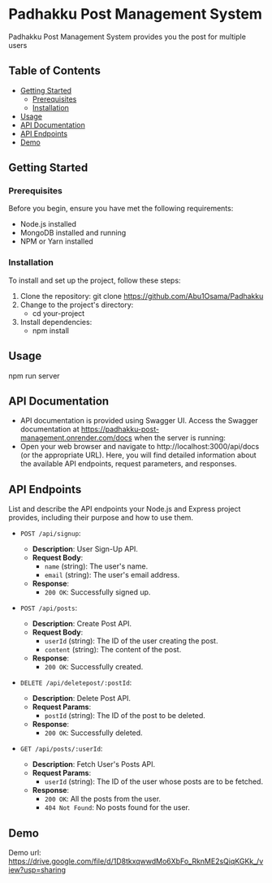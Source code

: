 # Padhakku Post Management System

Padhakku Post Management System provides you the post for multiple users

## Table of Contents
- [Getting Started](#getting-started)
  - [Prerequisites](#prerequisites)
  - [Installation](#installation)
- [Usage](#usage)
- [API Documentation](#api-documentation)
- [API Endpoints](#API-Endpoints)
- [Demo](#Demo)

## Getting Started
### Prerequisites

Before you begin, ensure you have met the following requirements:

- Node.js installed
- MongoDB installed and running
- NPM or Yarn installed

### Installation

To install and set up the project, follow these steps:

1. Clone the repository:
   git clone https://github.com/Abu1Osama/Padhakku
2. Change to the project's directory:
   - cd your-project
3. Install dependencies:
   - npm install
## Usage
  npm run server
  
## API Documentation
- API documentation is provided using Swagger UI. Access the Swagger documentation at https://padhakku-post-management.onrender.com/docs when the server is running:
- Open your web browser and navigate to http://localhost:3000/api/docs (or the appropriate URL).
Here, you will find detailed information about the available API endpoints, request parameters, and responses.

## API Endpoints

List and describe the API endpoints your Node.js and Express project provides, including their purpose and how to use them.

- `POST /api/signup`: 
  - **Description**: User Sign-Up API.
  - **Request Body**:
    - `name` (string): The user's name.
    - `email` (string): The user's email address.
  - **Response**:
    - `200 OK`: Successfully signed up.

- `POST /api/posts`: 
  - **Description**: Create Post API.
  - **Request Body**:
    - `userId` (string): The ID of the user creating the post.
    - `content` (string): The content of the post.
  - **Response**:
    - `200 OK`: Successfully created.

- `DELETE /api/deletepost/:postId`: 
  - **Description**: Delete Post API.
  - **Request Params**:
    - `postId` (string): The ID of the post to be deleted.
  - **Response**:
    - `200 OK`: Successfully deleted.

- `GET /api/posts/:userId`: 
  - **Description**: Fetch User's Posts API.
  - **Request Params**:
    - `userId` (string): The ID of the user whose posts are to be fetched.
  - **Response**:
    - `200 OK`: All the posts from the user.
    - `404 Not Found`: No posts found for the user.

## Demo
Demo url: https://drive.google.com/file/d/1D8tkxqwwdMo6XbFo_RknME2sQiqKGKk_/view?usp=sharing
